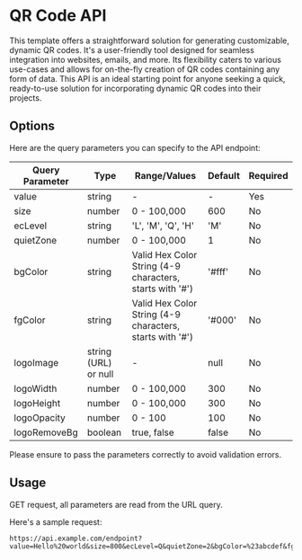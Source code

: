 # QR Code API

This template offers a straightforward solution for generating customizable, dynamic QR codes. It's a user-friendly tool designed for seamless integration into websites, emails, and more. Its flexibility caters to various use-cases and allows for on-the-fly creation of QR codes containing any form of data. This API is an ideal starting point for anyone seeking a quick, ready-to-use solution for incorporating dynamic QR codes into their projects.

## Options

Here are the query parameters you can specify to the API endpoint:

| Query Parameter | Type                 | Range/Values                                             | Default | Required |
| --------------- | -------------------- | -------------------------------------------------------- | ------- | -------- |
| value           | string               | -                                                        | -       | Yes      |
| size            | number               | 0 - 100,000                                              | 600     | No       |
| ecLevel         | string               | 'L', 'M', 'Q', 'H'                                       | 'M'     | No       |
| quietZone       | number               | 0 - 100,000                                              | 1       | No       |
| bgColor         | string               | Valid Hex Color String (4-9 characters, starts with '#') | '#fff'  | No       |
| fgColor         | string               | Valid Hex Color String (4-9 characters, starts with '#') | '#000'  | No       |
| logoImage       | string (URL) or null | -                                                        | null    | No       |
| logoWidth       | number               | 0 - 100,000                                              | 300     | No       |
| logoHeight      | number               | 0 - 100,000                                              | 300     | No       |
| logoOpacity     | number               | 0 - 100                                                  | 100     | No       |
| logoRemoveBg    | boolean              | true, false                                              | false   | No       |

Please ensure to pass the parameters correctly to avoid validation errors.

## Usage

GET request, all parameters are read from the URL query.

Here's a sample request:

```
https://api.example.com/endpoint?value=Hello%20world&size=800&ecLevel=Q&quietZone=2&bgColor=%23abcdef&fgColor=%23123456&logoImage=https%3A%2F%2Fexample.com%2Flogo.png&logoWidth=400&logoHeight=400&logoOpacity=80&logoRemoveBg=true
```
